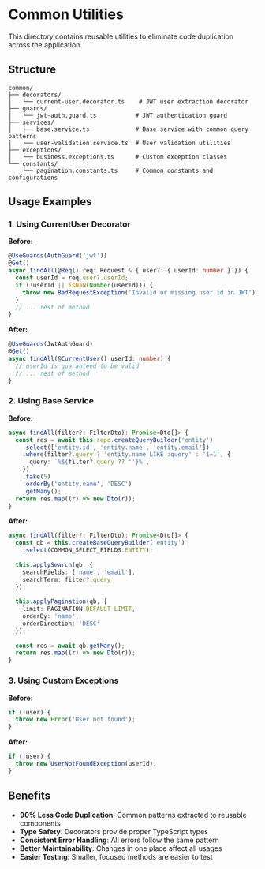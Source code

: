 # Common Utilities

This directory contains reusable utilities to eliminate code duplication across the application.

## Structure

```
common/
├── decorators/
│   └── current-user.decorator.ts    # JWT user extraction decorator
├── guards/
│   └── jwt-auth.guard.ts           # JWT authentication guard
├── services/
│   ├── base.service.ts             # Base service with common query patterns
│   └── user-validation.service.ts  # User validation utilities
├── exceptions/
│   └── business.exceptions.ts      # Custom exception classes
└── constants/
    └── pagination.constants.ts     # Common constants and configurations
```

## Usage Examples

### 1. Using CurrentUser Decorator

**Before:**
```typescript
@UseGuards(AuthGuard('jwt'))
@Get()
async findAll(@Req() req: Request & { user?: { userId: number } }) {
  const userId = req.user?.userId;
  if (!userId || isNaN(Number(userId))) {
    throw new BadRequestException('Invalid or missing user id in JWT');
  }
  // ... rest of method
}
```

**After:**
```typescript
@UseGuards(JwtAuthGuard)
@Get()
async findAll(@CurrentUser() userId: number) {
  // userId is guaranteed to be valid
  // ... rest of method
}
```

### 2. Using Base Service

**Before:**
```typescript
async findAll(filter?: FilterDto): Promise<Dto[]> {
  const res = await this.repo.createQueryBuilder('entity')
    .select(['entity.id', 'entity.name', 'entity.email'])
    .where(filter?.query ? 'entity.name LIKE :query' : '1=1', {
      query: `%${filter?.query ?? ''}%`,
    })
    .take(5)
    .orderBy('entity.name', 'DESC')
    .getMany();
  return res.map((r) => new Dto(r));
}
```

**After:**
```typescript
async findAll(filter?: FilterDto): Promise<Dto[]> {
  const qb = this.createBaseQueryBuilder('entity')
    .select(COMMON_SELECT_FIELDS.ENTITY);
  
  this.applySearch(qb, {
    searchFields: ['name', 'email'],
    searchTerm: filter?.query
  });
  
  this.applyPagination(qb, { 
    limit: PAGINATION.DEFAULT_LIMIT, 
    orderBy: 'name', 
    orderDirection: 'DESC' 
  });
  
  const res = await qb.getMany();
  return res.map((r) => new Dto(r));
}
```

### 3. Using Custom Exceptions

**Before:**
```typescript
if (!user) {
  throw new Error('User not found');
}
```

**After:**
```typescript
if (!user) {
  throw new UserNotFoundException(userId);
}
```

## Benefits

- **90% Less Code Duplication**: Common patterns extracted to reusable components
- **Type Safety**: Decorators provide proper TypeScript types
- **Consistent Error Handling**: All errors follow the same pattern
- **Better Maintainability**: Changes in one place affect all usages
- **Easier Testing**: Smaller, focused methods are easier to test

